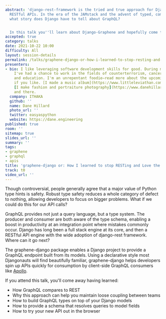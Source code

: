 ```yaml
---
abstract: 'django-rest-framework is the tried and true approach for Djangonauts building
  RESTful APIs. In the era of the JAMstack and the advent of typed, composable queries,
  what story does Django have to tell about GraphQL?


  In this talk you''ll learn about Django-Graphene and hopefully come to love it.'
accepted: true
category: talks
date: 2021-10-22 10:00
difficulty: All
layout: session-details
permalink: /talks/graphene-django-or-how-i-learned-to-stop-resting-and-love-the-graph/
presenters:
- bio: I like leveraging software development skills for good. During my short career
    I've had a chance to work in the fields of counterterrorism, cancer research,
    and education. I'm an unrepentant foodie—read more about the upcoming [Piquant](https://piquantmag.com/about)
    if you like. [I made a music album](https://www.littleleviathan.com) once and
    [I make fashion and portraiture photography](https://www.danehillard.com) here
    and there.
  company: ITHAKA
  github: ''
  name: Dane Hillard
  photo_url: ''
  twitter: easyaspython
  website: https://dane.engineering
published: true
room: ''
sitemap: true
slides_url: ''
summary: ''
tags:
- graphene
- graphql
- apis
title: 'graphene-django or: How I learned to stop RESTing and Love the Graph'
track: t0
video_url: ''
---
```


Though controversial, people generally agree that a major value of Python type hints is safety. Robust type safety reduces a whole category of defect to nothing, allowing developers to focus on bigger problems. What if we could do this for our API calls?

GraphQL provides not just a query language, but a type system. The producer and consumer are both aware of the type schema, enabling a boost in productivity at an integration point where mistakes commonly occur. Django has long been a full stack engine at its core, and then a RESTful API engine with the wide adoption of django-rest framework. Where can it go next?

The graphene-django package enables a Django project to provide a GraphQL endpoint built from its models. Using a declarative style most Djangonauts will find beautifully familiar, graphene-django helps developers spin up APIs quickly for consumption by client-side GraphQL consumers like [Apollo](https://www.apollographql.com/).

If you attend this talk, you'll come away having learned:

* How GraphQL compares to REST
* Why this approach can help you maintain loose coupling between teams
* How to build GraphQL types on top of your Django models
* How to provide a schema that resolves queries to model fields
* How to try your new API out in the browser

